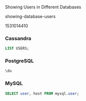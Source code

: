 Showing Users in Different Databases

showing-database-users

1531014410

### Cassandra

```sql
LIST USERS;
```

### PostgreSQL

```sql
\du
```

### MySQL

```sql
SELECT user, host FROM mysql.user;
```
